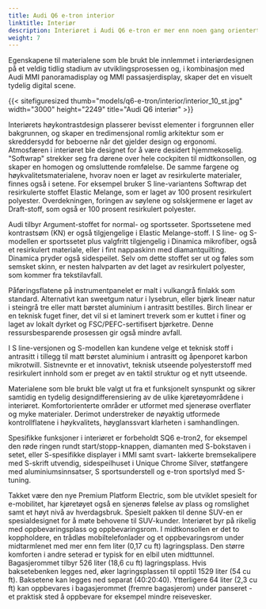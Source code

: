 ```yaml
---
title: Audi Q6 e-tron interior
linktitle: Interiør
description: Interiøret i Audi Q6 e-tron er mer enn noen gang orientert mot kundens behov.
weight: 7
---
```

<!-- markdownlint-disable MD033 -->

Egenskapene til materialene som ble brukt ble innlemmet i interiørdesignen på et veldig tidlig stadium av utviklingsprosessen og, i kombinasjon med Audi MMI panoramadisplay og MMI passasjerdisplay, skaper det en visuelt tydelig digital scene.

{{< sitefiguresized thumb="models/q6-e-tron/interior/interior_10_st.jpg" width="3000" height="2249" title="Audi Q6 interiør" >}}

Interiørets høykontrastdesign plasserer bevisst elementer i forgrunnen eller bakgrunnen, og skaper en tredimensjonal romlig arkitektur som er skreddersydd for beboerne når det gjelder design og ergonomi. Atmosfæren i interiøret ble designet for å være desidert hjemmekoselig. "Softwrap" strekker seg fra dørene over hele cockpiten til midtkonsollen, og skaper en homogen og omsluttende romfølelse. De samme fargene og høykvalitetsmaterialene, hvorav noen er laget av resirkulerte materialer, finnes også i setene. For eksempel bruker S line-variantens Softwrap det resirkulerte stoffet Elastic Melange, som er laget av 100 prosent resirkulert polyester. Overdekningen, foringen av søylene og solskjermene er laget av Draft-stoff, som også er 100 prosent resirkulert polyester.

Audi tilbyr Argument-stoffet for normal- og sportsseter. Sportssetene med kontrastsøm (KN) er også tilgjengelige i Elastic Melange-stoff. I S line- og S-modellen er sportssetet plus valgfritt tilgjengelig i Dinamica mikrofiber, også et resirkulert materiale, eller i fint nappaskinn med diamantquilting. Dinamica pryder også sidespeilet. Selv om dette stoffet ser ut og føles som semsket skinn, er nesten halvparten av det laget av resirkulert polyester, som kommer fra tekstilavfall.

Påføringsflatene på instrumentpanelet er malt i vulkangrå finlakk som standard. Alternativt kan sweetgum natur i lysebrun, eller bjørk lineær natur i steingrå tre eller matt børstet aluminium i antrasitt bestilles. Birch linear er en teknisk fuget finer, det vil si et laminert treverk som er kuttet i finer og laget av lokalt dyrket og FSC/PEFC-sertifisert bjørketre. Denne ressursbesparende prosessen gir også mindre avfall.

I S line-versjonen og S-modellen kan kundene velge et teknisk stoff i antrasitt i tillegg til matt børstet aluminium i antrasitt og åpenporet karbon mikrotwill. Sistnevnte er et innovativt, teknisk utseende polyesterstoff med resirkulert innhold som er preget av en taktil struktur og et nytt utseende.

Materialene som ble brukt ble valgt ut fra et funksjonelt synspunkt og sikrer samtidig en tydelig designdifferensiering av de ulike kjøretøyområdene i interiøret. Komfortorienterte områder er utformet med sjenerøse overflater og myke materialer. Derimot understreker de nøyaktig utformede kontrollflatene i høykvalitets, høyglanssvart klarheten i samhandlingen.

Spesifikke funksjoner i interiøret er forbeholdt SQ6 e-tron2, for eksempel den røde ringen rundt start/stopp-knappen, diamanten med S-bokstaven i setet, eller S-spesifikke displayer i MMI samt svart- lakkerte bremsekalipere med S-skrift utvendig, sidespeilhuset i Unique Chrome Silver, støtfangere med aluminiumsinnsatser, S sportsunderstell og e-tron sportslyd med S-tuning.

Takket være den nye Premium Platform Electric, som ble utviklet spesielt for e-mobilitet, har kjøretøyet også en sjenerøs følelse av plass og romslighet samt et høyt nivå av hverdagsbruk. Spesielt pakken til denne SUV-en er spesialdesignet for å møte behovene til SUV-kunder. Interiøret byr på rikelig med oppbevaringsplass og oppbevaringsrom. I midtkonsollen er det to koppholdere, en trådløs mobiltelefonlader og et oppbevaringsrom under midtarmlenet med mer enn fem liter (0,17 cu ft) lagringsplass. Den større komforten i andre seterad er typisk for en elbil uten midttunnel. Bagasjerommet tilbyr 526 liter (18,6 cu ft) lagringsplass. Hvis baksetebenken legges ned, øker lagringsplassen til opptil 1529 liter (54 cu ft). Baksetene kan legges ned separat (40:20:40). Ytterligere 64 liter (2,3 cu ft) kan oppbevares i bagasjerommet (fremre bagasjerom) under panseret - et praktisk sted å oppbevare for eksempel mindre reisevesker.

